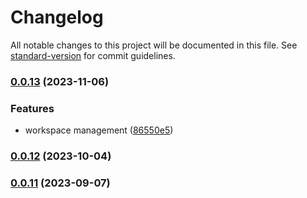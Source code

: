 # Changelog

All notable changes to this project will be documented in this file. See [standard-version](https://github.com/conventional-changelog/standard-version) for commit guidelines.

### [0.0.13](https://github.com/GIP-RECIA/esup-publisher-webcomponents/compare/color-palette-picker/0.0.12...color-palette-picker/0.0.13) (2023-11-06)


### Features

* workspace management ([86550e5](https://github.com/GIP-RECIA/esup-publisher-webcomponents/commit/86550e57f80249ad66ded70233cb8d698cf9a4c2))

### [0.0.12](https://github.com/GIP-RECIA/esup-publisher-webcomponents/compare/color-palette-picker/0.0.11...color-palette-picker/0.0.12) (2023-10-04)

### [0.0.11](https://github.com/GIP-RECIA/esup-publisher-webcomponents/compare/color-palette-picker/0.0.10...color-palette-picker/0.0.11) (2023-09-07)
